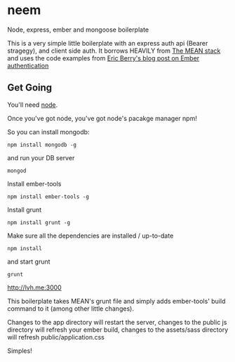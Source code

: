 neem
====

Node, express, ember and mongoose boilerplate

This is a very simple little boilerplate with an express auth api (Bearer stragegy), and client side auth.
It borrows HEAVILY from [The MEAN stack](https://github.com/linnovate/mean) and uses the code examples from [Eric Berry's blog post on Ember authentication](http://coderberry.me/blog/2013/07/08/authentication-with-emberjs-part-2/)

## Get Going

You'll need [node](http://nodejs.org/). 

Once you've got node, you've got node's pacakge manager npm!

So you can install mongodb:

    npm install mongodb -g
    
and run your DB server

    mongod
    
Install ember-tools

    npm install ember-tools -g
    
Install grunt

    npm install grunt -g
    
Make sure all the dependencies are installed / up-to-date

    npm install
    
and start grunt

    grunt
    
    
http://lvh.me:3000
    
This boilerplate takes MEAN's grunt file and simply adds ember-tools' build command to it (among other little changes).

Changes to the app directory will restart the server, changes to the public js directory will refresh your ember build, changes to the assets/sass directory will refresh public/application.css

Simples!
